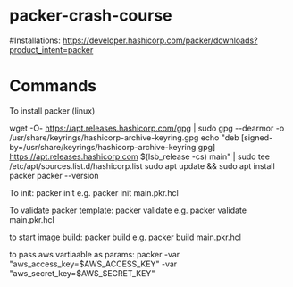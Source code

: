# packer-crash-course

#Installations:
https://developer.hashicorp.com/packer/downloads?product_intent=packer

# Commands
To install packer (linux)

wget -O- https://apt.releases.hashicorp.com/gpg | sudo gpg --dearmor -o /usr/share/keyrings/hashicorp-archive-keyring.gpg
echo "deb [signed-by=/usr/share/keyrings/hashicorp-archive-keyring.gpg] https://apt.releases.hashicorp.com $(lsb_release -cs) main" | sudo tee /etc/apt/sources.list.d/hashicorp.list
sudo apt update && sudo apt install packer
packer --version

To init:
packer init <packer template file>
e.g. packer init main.pkr.hcl

To validate packer template:
packer validate <packer template file>
e.g. packer validate main.pkr.hcl

to start image build:
packer build <packer template file>
e.g. packer build main.pkr.hcl

to pass aws vartiaable as params:
packer -var "aws_access_key=$AWS_ACCESS_KEY" -var "aws_secret_key=$AWS_SECRET_KEY"

